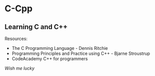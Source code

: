 # C-Cpp
## Learning C and C++
Resources:
* The C Programming Language - Dennis Ritchie
* Programming Principles and Practice using C++ - Bjarne Stroustrup
* CodeAcademy C++ for programmers

*Wish me lucky*
